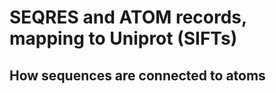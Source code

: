 SEQRES and ATOM records, mapping to Uniprot (SIFTs)
===================================================

## How sequences are connected to atoms


